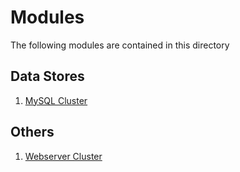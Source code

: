 # Modules

The following modules are contained in this directory

## Data Stores

1. [MySQL Cluster](services/data-stores/mysql/README.md)


## Others

1. [Webserver Cluster](services/webserver-cluster/README.md)